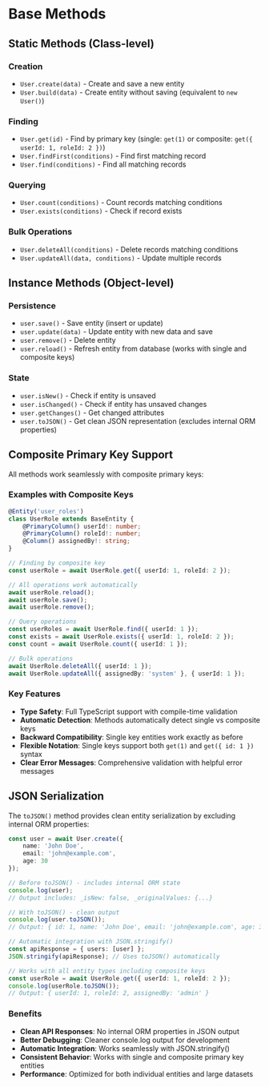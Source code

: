 # Base Methods

## Static Methods (Class-level)

### Creation
- `User.create(data)` - Create and save a new entity
- `User.build(data)` - Create entity without saving (equivalent to `new User()`)

### Finding
- `User.get(id)` - Find by primary key (single: `get(1)` or composite: `get({ userId: 1, roleId: 2 })`)
- `User.findFirst(conditions)` - Find first matching record
- `User.find(conditions)` - Find all matching records

### Querying
- `User.count(conditions)` - Count records matching conditions
- `User.exists(conditions)` - Check if record exists

### Bulk Operations
- `User.deleteAll(conditions)` - Delete records matching conditions
- `User.updateAll(data, conditions)` - Update multiple records

## Instance Methods (Object-level)

### Persistence
- `user.save()` - Save entity (insert or update)
- `user.update(data)` - Update entity with new data and save
- `user.remove()` - Delete entity
- `user.reload()` - Refresh entity from database (works with single and composite keys)

### State
- `user.isNew()` - Check if entity is unsaved
- `user.isChanged()` - Check if entity has unsaved changes
- `user.getChanges()` - Get changed attributes
- `user.toJSON()` - Get clean JSON representation (excludes internal ORM properties)

## Composite Primary Key Support

All methods work seamlessly with composite primary keys:

### Examples with Composite Keys

```typescript
@Entity('user_roles')
class UserRole extends BaseEntity {
    @PrimaryColumn() userId!: number;
    @PrimaryColumn() roleId!: number;
    @Column() assignedBy!: string;
}

// Finding by composite key
const userRole = await UserRole.get({ userId: 1, roleId: 2 });

// All operations work automatically
await userRole.reload();
await userRole.save();
await userRole.remove();

// Query operations
const userRoles = await UserRole.find({ userId: 1 });
const exists = await UserRole.exists({ userId: 1, roleId: 2 });
const count = await UserRole.count({ userId: 1 });

// Bulk operations
await UserRole.deleteAll({ userId: 1 });
await UserRole.updateAll({ assignedBy: 'system' }, { userId: 1 });
```

### Key Features

- **Type Safety**: Full TypeScript support with compile-time validation
- **Automatic Detection**: Methods automatically detect single vs composite keys
- **Backward Compatibility**: Single key entities work exactly as before
- **Flexible Notation**: Single keys support both `get(1)` and `get({ id: 1 })` syntax
- **Clear Error Messages**: Comprehensive validation with helpful error messages

## JSON Serialization

The `toJSON()` method provides clean entity serialization by excluding internal ORM properties:

```typescript
const user = await User.create({
    name: 'John Doe',
    email: 'john@example.com',
    age: 30
});

// Before toJSON() - includes internal ORM state
console.log(user);
// Output includes: _isNew: false, _originalValues: {...}

// With toJSON() - clean output
console.log(user.toJSON());
// Output: { id: 1, name: 'John Doe', email: 'john@example.com', age: 30, createdAt: '...' }

// Automatic integration with JSON.stringify()
const apiResponse = { users: [user] };
JSON.stringify(apiResponse); // Uses toJSON() automatically

// Works with all entity types including composite keys
const userRole = await UserRole.get({ userId: 1, roleId: 2 });
console.log(userRole.toJSON());
// Output: { userId: 1, roleId: 2, assignedBy: 'admin' }
```

### Benefits

- **Clean API Responses**: No internal ORM properties in JSON output
- **Better Debugging**: Cleaner console.log output for development
- **Automatic Integration**: Works seamlessly with JSON.stringify()
- **Consistent Behavior**: Works with single and composite primary key entities
- **Performance**: Optimized for both individual entities and large datasets
